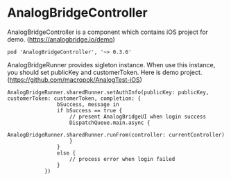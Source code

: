 # AnalogBridgeController

AnalogBridgeController is a component which contains iOS project for demo. (https://analogbridge.io/demo)

```
pod 'AnalogBridgeController', '~> 0.3.6'
```

AnalogBridgeRunner provides sigleton instance.
When use this instance, you should set publicKey and customerToken.
Here is demo project. (https://github.com/macropok/AnalogTest-iOS)

```
AnalogBridgeRunner.sharedRunner.setAuthInfo(publicKey: publicKey, customerToken: customerToken, completion: {
                bSuccess, message in
                if bSuccess == true {
                    // present AnalogBridgeUI when login success
                    DispatchQueue.main.async {
                        AnalogBridgeRunner.sharedRunner.runFrom(controller: currentController)
                    }
                }
                else {
                    // process error when login failed
                }
            })
```
